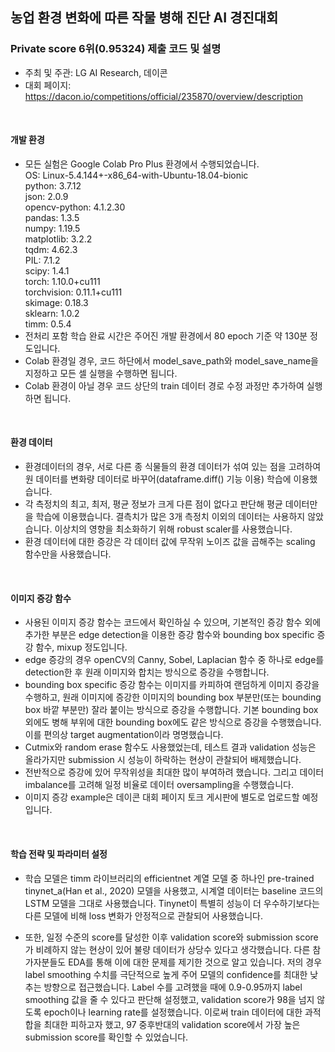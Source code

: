 ## 농업 환경 변화에 따른 작물 병해 진단 AI 경진대회
### Private score 6위(0.95324) 제출 코드 및 설명
- 주최 및 주관: LG AI Research, 데이콘
- 대회 페이지: https://dacon.io/competitions/official/235870/overview/description
<br>

#### 개발 환경

- 모든 실험은 Google Colab Pro Plus 환경에서 수행되었습니다.\
OS: Linux-5.4.144+-x86_64-with-Ubuntu-18.04-bionic\
python: 3.7.12\
json: 2.0.9\
opencv-python: 4.1.2.30\
pandas: 1.3.5\
numpy: 1.19.5\
matplotlib: 3.2.2\
tqdm: 4.62.3\
PIL: 7.1.2\
scipy: 1.4.1\
torch: 1.10.0+cu111\
torchvision: 0.11.1+cu111\
skimage: 0.18.3\
sklearn: 1.0.2\
timm: 0.5.4
- 전처리 포함 학습 완료 시간은 주어진 개발 환경에서 80 epoch 기준 약 130분 정도입니다.
- Colab 환경일 경우, 코드 하단에서 model_save_path와 model_save_name을 지정하고 모든 셀 실행을 수행하면 됩니다. 
- Colab 환경이 아닐 경우 코드 상단의 train 데이터 경로 수정 과정만 추가하여 실행하면 됩니다.
<br>

#### 환경 데이터

- 환경데이터의 경우, 서로 다른 종 식물들의 환경 데이터가 섞여 있는 점을 고려하여 원 데이터를 변화량 데이터로 바꾸어(dataframe.diff() 기능 이용) 학습에 이용했습니다. 
- 각 측정치의 최고, 최저, 평균 정보가 크게 다른 점이 없다고 판단해 평균 데이터만을 학습에 이용했습니다. 결측치가 많은 3개 측정치 이외의 데이터는 사용하지 않았습니다. 이상치의 영향을 최소화하기 위해 robust scaler를 사용했습니다.
- 환경 데이터에 대한 증강은 각 데이터 값에 무작위 노이즈 값을 곱해주는 scaling 함수만을 사용했습니다. 
<br>

#### 이미지 증강 함수

- 사용된 이미지 증강 함수는 코드에서 확인하실 수 있으며, 기본적인 증강 함수 외에 추가한 부분은 edge detection을 이용한 증강 함수와 bounding box specific 증강 함수, mixup 정도입니다.
- edge 증강의 경우 openCV의 Canny, Sobel, Laplacian 함수 중 하나로 edge를 detection한 후 원래 이미지와 합치는 방식으로 증강을 수행합니다.
- bounding box specific 증강 함수는 이미지를 카피하여 랜덤하게 이미지 증강을 수행하고, 원래 이미지에 증강한 이미지의 bounding box 부분만(또는 bounding box 바깥 부분만) 잘라 붙이는 방식으로 증강을 수행합니다. 기본 bounding box 외에도 병해 부위에 대한 bounding box에도 같은 방식으로 증강을 수행했습니다. 이를 편의상 target augmentation이라 명명했습니다.
- Cutmix와 random erase 함수도 사용했었는데, 테스트 결과 validation 성능은 올라가지만 submission 시 성능이 하락하는 현상이 관찰되어 배제했습니다. 
- 전반적으로 증강에 있어 무작위성을 최대한 많이 부여하려 했습니다. 그리고 데이터 imbalance를 고려해 일정 비율로 데이터 oversampling을 수행했습니다.
- 이미지 증강 example은 데이콘 대회 페이지 토크 게시판에 별도로 업로드할 예정입니다. 
<br>

#### 학습 전략 및 파라미터 설정

- 학습 모델은 timm 라이브러리의 efficientnet 계열 모델 중 하나인 pre-trained tinynet_a(Han et al., 2020) 모델을 사용했고, 시계열 데이터는 baseline 코드의 LSTM 모델을 그대로 사용했습니다. Tinynet이 특별히 성능이 더 우수하기보다는 다른 모델에 비해 loss 변화가 안정적으로 관찰되어 사용했습니다. 

- 또한, 일정 수준의 score를 달성한 이후 validation score와 submission score가 비례하지 않는 현상이 있어 불량 데이터가 상당수 있다고 생각했습니다. 다른 참가자분들도 EDA를 통해 이에 대한 문제를 제기한 것으로 알고 있습니다. 저의 경우 label smoothing 수치를 극단적으로 높게 주어 모델의 confidence를 최대한 낮추는 방향으로 접근했습니다. Label 수를 고려했을 때에 0.9-0.95까지 label smoothing 값을 줄 수 있다고 판단해 설정했고, validation score가 98을 넘지 않도록 epoch이나 learning rate를 설정했습니다. 이로써 train 데이터에 대한 과적합을 최대한 피하고자 했고, 97 중후반대의 validation score에서 가장 높은 submission score를 확인할 수 있었습니다.



